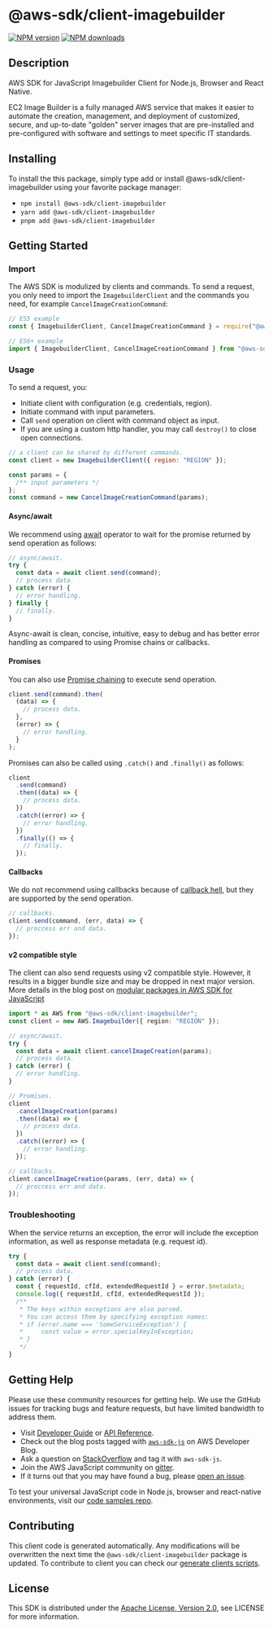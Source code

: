 # @aws-sdk/client-imagebuilder

[![NPM version](https://img.shields.io/npm/v/@aws-sdk/client-imagebuilder/latest.svg)](https://www.npmjs.com/package/@aws-sdk/client-imagebuilder)
[![NPM downloads](https://img.shields.io/npm/dm/@aws-sdk/client-imagebuilder.svg)](https://www.npmjs.com/package/@aws-sdk/client-imagebuilder)

## Description

AWS SDK for JavaScript Imagebuilder Client for Node.js, Browser and React Native.

<p>EC2 Image Builder is a fully managed AWS service that makes it easier to automate the
creation, management, and deployment of customized, secure, and up-to-date "golden" server
images that are pre-installed and pre-configured with software and settings to meet specific
IT standards.</p>

## Installing

To install the this package, simply type add or install @aws-sdk/client-imagebuilder
using your favorite package manager:

- `npm install @aws-sdk/client-imagebuilder`
- `yarn add @aws-sdk/client-imagebuilder`
- `pnpm add @aws-sdk/client-imagebuilder`

## Getting Started

### Import

The AWS SDK is modulized by clients and commands.
To send a request, you only need to import the `ImagebuilderClient` and
the commands you need, for example `CancelImageCreationCommand`:

```js
// ES5 example
const { ImagebuilderClient, CancelImageCreationCommand } = require("@aws-sdk/client-imagebuilder");
```

```ts
// ES6+ example
import { ImagebuilderClient, CancelImageCreationCommand } from "@aws-sdk/client-imagebuilder";
```

### Usage

To send a request, you:

- Initiate client with configuration (e.g. credentials, region).
- Initiate command with input parameters.
- Call `send` operation on client with command object as input.
- If you are using a custom http handler, you may call `destroy()` to close open connections.

```js
// a client can be shared by different commands.
const client = new ImagebuilderClient({ region: "REGION" });

const params = {
  /** input parameters */
};
const command = new CancelImageCreationCommand(params);
```

#### Async/await

We recommend using [await](https://developer.mozilla.org/en-US/docs/Web/JavaScript/Reference/Operators/await)
operator to wait for the promise returned by send operation as follows:

```js
// async/await.
try {
  const data = await client.send(command);
  // process data.
} catch (error) {
  // error handling.
} finally {
  // finally.
}
```

Async-await is clean, concise, intuitive, easy to debug and has better error handling
as compared to using Promise chains or callbacks.

#### Promises

You can also use [Promise chaining](https://developer.mozilla.org/en-US/docs/Web/JavaScript/Guide/Using_promises#chaining)
to execute send operation.

```js
client.send(command).then(
  (data) => {
    // process data.
  },
  (error) => {
    // error handling.
  }
);
```

Promises can also be called using `.catch()` and `.finally()` as follows:

```js
client
  .send(command)
  .then((data) => {
    // process data.
  })
  .catch((error) => {
    // error handling.
  })
  .finally(() => {
    // finally.
  });
```

#### Callbacks

We do not recommend using callbacks because of [callback hell](http://callbackhell.com/),
but they are supported by the send operation.

```js
// callbacks.
client.send(command, (err, data) => {
  // proccess err and data.
});
```

#### v2 compatible style

The client can also send requests using v2 compatible style.
However, it results in a bigger bundle size and may be dropped in next major version. More details in the blog post
on [modular packages in AWS SDK for JavaScript](https://aws.amazon.com/blogs/developer/modular-packages-in-aws-sdk-for-javascript/)

```ts
import * as AWS from "@aws-sdk/client-imagebuilder";
const client = new AWS.Imagebuilder({ region: "REGION" });

// async/await.
try {
  const data = await client.cancelImageCreation(params);
  // process data.
} catch (error) {
  // error handling.
}

// Promises.
client
  .cancelImageCreation(params)
  .then((data) => {
    // process data.
  })
  .catch((error) => {
    // error handling.
  });

// callbacks.
client.cancelImageCreation(params, (err, data) => {
  // proccess err and data.
});
```

### Troubleshooting

When the service returns an exception, the error will include the exception information,
as well as response metadata (e.g. request id).

```js
try {
  const data = await client.send(command);
  // process data.
} catch (error) {
  const { requestId, cfId, extendedRequestId } = error.$metadata;
  console.log({ requestId, cfId, extendedRequestId });
  /**
   * The keys within exceptions are also parsed.
   * You can access them by specifying exception names:
   * if (error.name === 'SomeServiceException') {
   *     const value = error.specialKeyInException;
   * }
   */
}
```

## Getting Help

Please use these community resources for getting help.
We use the GitHub issues for tracking bugs and feature requests, but have limited bandwidth to address them.

- Visit [Developer Guide](https://docs.aws.amazon.com/sdk-for-javascript/v3/developer-guide/welcome.html)
  or [API Reference](https://docs.aws.amazon.com/AWSJavaScriptSDK/v3/latest/index.html).
- Check out the blog posts tagged with [`aws-sdk-js`](https://aws.amazon.com/blogs/developer/tag/aws-sdk-js/)
  on AWS Developer Blog.
- Ask a question on [StackOverflow](https://stackoverflow.com/questions/tagged/aws-sdk-js) and tag it with `aws-sdk-js`.
- Join the AWS JavaScript community on [gitter](https://gitter.im/aws/aws-sdk-js-v3).
- If it turns out that you may have found a bug, please [open an issue](https://github.com/aws/aws-sdk-js-v3/issues/new/choose).

To test your universal JavaScript code in Node.js, browser and react-native environments,
visit our [code samples repo](https://github.com/aws-samples/aws-sdk-js-tests).

## Contributing

This client code is generated automatically. Any modifications will be overwritten the next time the `@aws-sdk/client-imagebuilder` package is updated.
To contribute to client you can check our [generate clients scripts](https://github.com/aws/aws-sdk-js-v3/tree/main/scripts/generate-clients).

## License

This SDK is distributed under the
[Apache License, Version 2.0](http://www.apache.org/licenses/LICENSE-2.0),
see LICENSE for more information.
